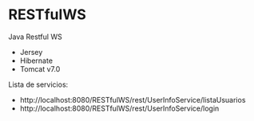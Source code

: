 RESTfulWS
=========

Java Restful WS

* Jersey
* Hibernate
* Tomcat v7.0

Lista de servicios:

* http://localhost:8080/RESTfulWS/rest/UserInfoService/listaUsuarios
* http://localhost:8080/RESTfulWS/rest/UserInfoService/login
